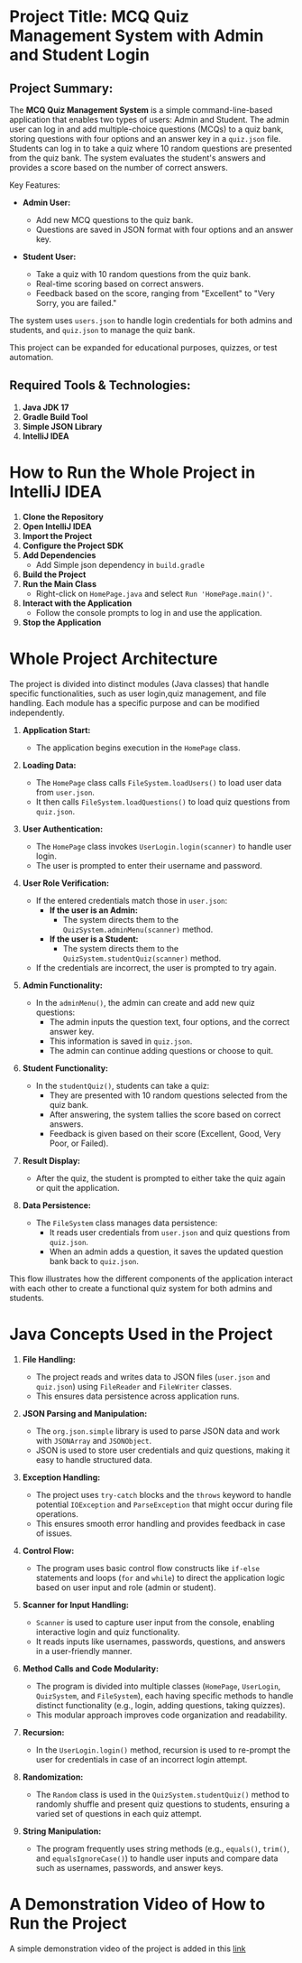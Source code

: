 # Project Title: MCQ Quiz Management System with Admin and Student Login

## Project Summary:

The **MCQ Quiz Management System** is a simple command-line-based application that enables two types of users: Admin and Student. The admin user can log in and add multiple-choice questions (MCQs) to a quiz bank, storing questions with four options and an answer key in a `quiz.json` file. Students can log in to take a quiz where 10 random questions are presented from the quiz bank. The system evaluates the student's answers and provides a score based on the number of correct answers.

Key Features:
- **Admin User:**
  - Add new MCQ questions to the quiz bank.
  - Questions are saved in JSON format with four options and an answer key.
  
- **Student User:**
  - Take a quiz with 10 random questions from the quiz bank.
  - Real-time scoring based on correct answers.
  - Feedback based on the score, ranging from "Excellent" to "Very Sorry, you are failed."
  
The system uses `users.json` to handle login credentials for both admins and students, and `quiz.json` to manage the quiz bank.

This project can be expanded for educational purposes, quizzes, or test automation.

## Required Tools & Technologies:

1. **Java JDK 17**
2. **Gradle Build Tool**
3. **Simple JSON Library**
4. **IntelliJ IDEA**

# How to Run the Whole Project in IntelliJ IDEA

1. **Clone the Repository**
2. **Open IntelliJ IDEA**
3. **Import the Project**
4. **Configure the Project SDK**
5. **Add Dependencies**
   - Add Simple json dependency in `build.gradle`
7. **Build the Project**
8. **Run the Main Class**
   - Right-click on `HomePage.java` and select `Run 'HomePage.main()'`.
9. **Interact with the Application**
   - Follow the console prompts to log in and use the application.
10. **Stop the Application**


# Whole Project Architecture

The project is divided into distinct modules (Java classes) that handle specific functionalities, such as user login,quiz management, and file handling. Each module has a specific purpose and can be modified independently. 

1. **Application Start:**
   - The application begins execution in the `HomePage` class.

2. **Loading Data:**
   - The `HomePage` class calls `FileSystem.loadUsers()` to load user data from `user.json`.
   - It then calls `FileSystem.loadQuestions()` to load quiz questions from `quiz.json`.

3. **User Authentication:**
   - The `HomePage` class invokes `UserLogin.login(scanner)` to handle user login.
   - The user is prompted to enter their username and password.

4. **User Role Verification:**
   - If the entered credentials match those in `user.json`:
     - **If the user is an Admin:**
       - The system directs them to the `QuizSystem.adminMenu(scanner)` method.
     - **If the user is a Student:**
       - The system directs them to the `QuizSystem.studentQuiz(scanner)` method.
   - If the credentials are incorrect, the user is prompted to try again.

5. **Admin Functionality:**
   - In the `adminMenu()`, the admin can create and add new quiz questions:
     - The admin inputs the question text, four options, and the correct answer key.
     - This information is saved in `quiz.json`.
     - The admin can continue adding questions or choose to quit.

6. **Student Functionality:**
   - In the `studentQuiz()`, students can take a quiz:
     - They are presented with 10 random questions selected from the quiz bank.
     - After answering, the system tallies the score based on correct answers.
     - Feedback is given based on their score (Excellent, Good, Very Poor, or Failed).

7. **Result Display:**
   - After the quiz, the student is prompted to either take the quiz again or quit the application.

8. **Data Persistence:**
   - The `FileSystem` class manages data persistence:
     - It reads user credentials from `user.json` and quiz questions from `quiz.json`.
     - When an admin adds a question, it saves the updated question bank back to `quiz.json`.

This flow illustrates how the different components of the application interact with each other to create a functional quiz system for both admins and students.

# Java Concepts Used in the Project

1. **File Handling:**
   - The project reads and writes data to JSON files (`user.json` and `quiz.json`) using `FileReader` and `FileWriter` classes.
   - This ensures data persistence across application runs.

2. **JSON Parsing and Manipulation:**
   - The `org.json.simple` library is used to parse JSON data and work with `JSONArray` and `JSONObject`.
   - JSON is used to store user credentials and quiz questions, making it easy to handle structured data.

3. **Exception Handling:**
   - The project uses `try-catch` blocks and the `throws` keyword to handle potential `IOException` and `ParseException` that might occur during file operations.
   - This ensures smooth error handling and provides feedback in case of issues.

4. **Control Flow:**
   - The program uses basic control flow constructs like `if-else` statements and loops (`for` and `while`) to direct the application logic based on user input and role (admin or student).

5. **Scanner for Input Handling:**
   - `Scanner` is used to capture user input from the console, enabling interactive login and quiz functionality.
   - It reads inputs like usernames, passwords, questions, and answers in a user-friendly manner.

6. **Method Calls and Code Modularity:**
   - The program is divided into multiple classes (`HomePage`, `UserLogin`, `QuizSystem`, and `FileSystem`), each having specific methods to handle distinct functionality (e.g., login, adding questions, taking quizzes).
   - This modular approach improves code organization and readability.

7. **Recursion:**
   - In the `UserLogin.login()` method, recursion is used to re-prompt the user for credentials in case of an incorrect login attempt.

8. **Randomization:**
   - The `Random` class is used in the `QuizSystem.studentQuiz()` method to randomly shuffle and present quiz questions to students, ensuring a varied set of questions in each quiz attempt.

9. **String Manipulation:**
   - The program frequently uses string methods (e.g., `equals()`, `trim()`, and `equalsIgnoreCase()`) to handle user inputs and compare data such as usernames, passwords, and answer keys.
  
# A Demonstration Video of How to Run the Project

A simple demonstration video of the project is added in this [link](https://drive.google.com/file/d/16Fi2ssrvgWTMUdsh8lBLYR6ETrhDxsZZ/view?usp=sharing)







